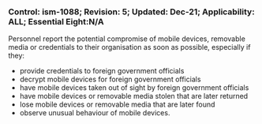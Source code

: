 ### Control: ism-1088; Revision: 5; Updated: Dec-21; Applicability: ALL; Essential Eight:N/A
<p>Personnel report the potential compromise of mobile devices, removable media or credentials to their organisation as soon as possible, especially if they:</p>
                  <ul>
                     <li>provide credentials to foreign government officials</li>
                     <li>decrypt mobile devices for foreign government officials</li>
                     <li>have mobile devices taken out of sight by foreign government officials</li>
                     <li>have mobile devices or removable media stolen that are later returned</li>
                     <li>lose mobile devices or removable media that are later found</li>
                     <li>observe unusual behaviour of mobile devices.</li>
                  </ul>